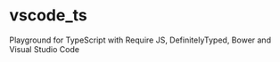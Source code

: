 # vscode_ts
Playground for TypeScript with Require JS, DefinitelyTyped, Bower and Visual Studio Code
